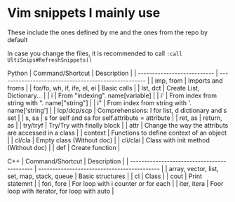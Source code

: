 # Vim snippets I mainly use

These include the ones defined by me and the ones from the repo by default

In case you change the files, it is recommended to call ``:call UltiSnips#RefreshSnippets()``

Python
| Command/Shortcut            | Description                                          |
| --------------------------- | ---------------------------------------------------- |
| imp, from                   | Imports and froms                                    |
| for/fo, wh, if, ife, el, ei | Basic calls                                          |
| lst, dct                    | Create List, Dictionary...                           |
| i                           | From "indexing". name[variable]                      |
| i'                          | From index from string with ". name["string"]        |
| i"                          | From index from string with '. name['string']        |
| lcp/dcp/scp                 | Comprehensions: l for list, d dictionary and s set   |
| s, sa                       | s for self and sa for self.attribute = attribute     |
| ret, as                     | return, as                                           |
| try/tryf                    | Try/Try with finally block                           |
| attr                        | Change the way the attributs are accessed in a class |
| context                     | Functions to define context of an object             |
| cl/cla                      | Empty class (Without doc)                            |
| cli/clai                    | Class with init method (Without doc)                 |
| def                         | Create function                                      |

C++
| Command/Shortcut                            | Description                                 |
| ------------------------------------------- | ------------------------------------------- |
| array, vector, list, set, map, stack, queue | Basic structures                            |
| cl                                          | Class                                       |
| cout                                        | Print statemnt                              |
| fori, fore                                  | For loop with i counter or for each         |
| iter, itera                                 | Foor loop with iterator, for loop with auto |
